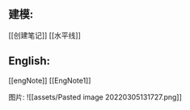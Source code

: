 ## 建模:
[[创建笔记]]
[[水平线]]

## English:
[[engNote]]
[[EngNote1]]

图片:
![[assets/Pasted image 20220305131727.png]]